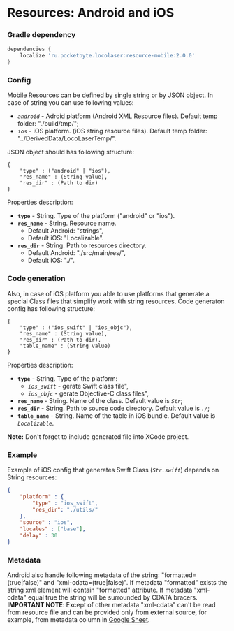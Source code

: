 # Resources: Android and iOS

### Gradle dependency
```gradle
dependencies {
    localize 'ru.pocketbyte.locolaser:resource-mobile:2.0.0'
}
```

### Config
Mobile Resources can be defined by single string or by JSON object. In case of string you can use following values:
- *`android`* - Adroid platform (Android XML Resource files). Default temp folder: "./build/tmp/";
- *`ios`* - iOS platform. (iOS string resource files). Default temp folder: "../DerivedData/LocoLaserTemp/".

JSON object should has following structure:
```
{
    "type" : ("android" | "ios"),
    "res_name" : (String value),
    "res_dir" : (Path to dir)
}
```
Properties description:<br>
- **`type`** - String. Type of the platform ("android" or "ios").
- **`res_name`** - String. Resource name.
  * Default Android: "strings",
  * Default iOS: "Localizable".
- **`res_dir`** - String. Path to resources directory.
  * Default Android: "./src/main/res/",
  * Default iOS: "./".

### Code generation
Also, in case of iOS platform you able to use platforms that generate a special Class files that simplify work with string resources. Code generaton config has following structure:
```
{
    "type" : ("ios_swift" | "ios_objc"),
    "res_name" : (String value),
    "res_dir" : (Path to dir),
    "table_name" : (String value)
}
```
Properties description:<br>
- **`type`** - String. Type of the platform:
  * *`ios_swift`* - gerate Swift class file",
  * *`ios_objc`* - gerate Objective-C class files",
- **`res_name`** - String. Name of the class. Default value is *`Str`*;
- **`res_dir`** - String. Path to source code directory. Default value is *`./`*;
- **`table_name`** - String. Name of the table in iOS bundle. Default value is *`Localizable`*.

**Note:** Don't forget to include generated file into XCode project.

### Example
Example of iOS config that generates Swift Class (*`Str.swift`*) depends on String resources:
```json
{
    "platform" : {
        "type" : "ios_swift",
        "res_dir": "./utils/"
    },
    "source" : "ios",
    "locales" : ["base"],
    "delay" : 30
}
```

### Metadata
Android also handle following metadata of the string: "formatted=(true|false)" and "xml-cdata=(true|false)".
If metadata "formatted" exists the string xml element will contain "formatted" attribute.
If metadata "xml-cdata" equal true the string will be surrounded by CDATA bracers.
**IMPORTANT NOTE**: Except of other metadata "xml-cdata" can't be read from resource file and can be provided only from external source, for example, from metadata column in [Google Sheet](../resource-googlesheet/google_sheet.md).